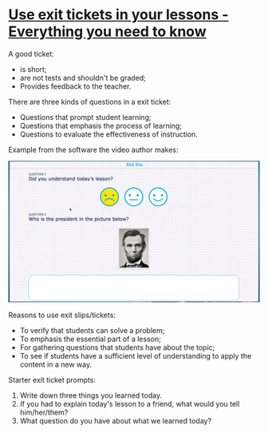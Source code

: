 # [Use exit tickets in your lessons - Everything you need to know](https://www.youtube.com/watch?v=QazlHr90O-8)
A good ticket:
- is short;
- are not tests and shouldn't be graded;
- Provides feedback to the teacher.

There are three kinds of questions in a exit ticket:
- Questions that prompt student learning;
- Questions that emphasis the process of learning;
- Questions to evaluate the effectiveness of instruction.

Example from the software the video author makes:

![Screenshot of an exit ticket](../assets/images/breakdowns/exit-ticket.png)

Reasons to use exit slips/tickets:
- To verify that students can solve a problem;
- To emphasis the essential part of a lesson;
- For gathering questions that students have about the topic;
- To see if students have a sufficient level of understanding to apply the content in a new way.

Starter exit ticket prompts:
1. Write down three things you learned today.
2. If you had to explain today's lesson to a friend, what would you tell him/her/them?
3. What question do you have about what we learned today?